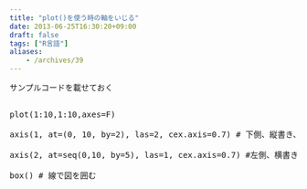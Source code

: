```yaml
---
title: "plot()を使う時の軸をいじる"
date: 2013-06-25T16:30:20+09:00
draft: false
tags: ["R言語"]
aliases:
    - /archives/39
---
```


サンプルコードを載せておく
<pre>
plot(1:10,1:10,axes=F)
axis(1, at=(0, 10, by=2), las=2, cex.axis=0.7) # 下側、縦書き、フォント小さめ
axis(2, at=seq(0,10, by=5), las=1, cex.axis=0.7) #左側、横書き、フォント小さめ
box() # 線で図を囲む
</pre>

